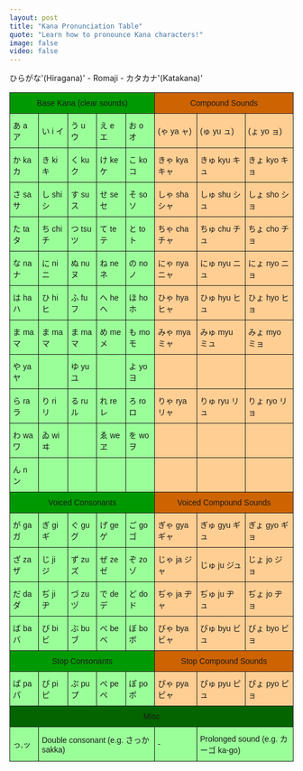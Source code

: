 ```yaml
---
layout: post
title: "Kana Pronunciation Table"
quote: "Learn how to pronounce Kana characters!"
image: false
video: false
---
```


<span align="center">ひらがな'(Hiragana)' - Romaji - カタカナ'(Katakana)'</span>
<style type="text/css">
.tg  {border-collapse:collapse;border-spacing:0;}
.tg td{font-family:Arial, sans-serif;font-size:14px;padding:10px 5px;border-style:solid;border-width:1px;overflow:hidden;word-break:normal;}
.tg th{font-family:Arial, sans-serif;font-size:14px;font-weight:normal;padding:10px 5px;border-style:solid;border-width:1px;overflow:hidden;word-break:normal;}
.tg .tg-lkh3{background-color:#9aff99}
.tg .tg-d1wh{background-color:#ce6301;text-align:center}
.tg .tg-uhkr{background-color:#ffce93}
.tg .tg-12ou{background-color:#009901;text-align:center}
.tg .tg-yibi{background-color:#036400;text-align:center}
</style>
<table class="tg">
  <tr>
    <th class="tg-12ou" colspan="5">Base Kana (clear sounds)</th>
    <th class="tg-d1wh" colspan="3">Compound Sounds </th>
  </tr>
  <tr>
    <td class="tg-lkh3">あ a ア</td>
    <td class="tg-lkh3">い i イ</td>
    <td class="tg-lkh3">う u ウ</td>
    <td class="tg-lkh3">え e エ</td>
    <td class="tg-lkh3">お o オ</td>
    <td class="tg-uhkr">(ゃ ya ャ)</td>
    <td class="tg-uhkr">(ゅ yu ュ)</td>
    <td class="tg-uhkr">(ょ yo ョ)</td>
  </tr>
  <tr>
    <td class="tg-lkh3">か ka カ</td>
    <td class="tg-lkh3">き ki キ</td>
    <td class="tg-lkh3">く ku ク</td>
    <td class="tg-lkh3">け ke ケ</td>
    <td class="tg-lkh3">こ ko コ</td>
    <td class="tg-uhkr">きゃ kya キャ</td>
    <td class="tg-uhkr">きゅ kyu キュ</td>
    <td class="tg-uhkr">きょ kyo キョ</td>
  </tr>
  <tr>
    <td class="tg-lkh3">さ sa サ</td>
    <td class="tg-lkh3">し shi シ</td>
    <td class="tg-lkh3">す su ス</td>
    <td class="tg-lkh3">せ se セ</td>
    <td class="tg-lkh3">そ so ソ</td>
    <td class="tg-uhkr">しゃ sha シャ</td>
    <td class="tg-uhkr">しゅ shu シュ</td>
    <td class="tg-uhkr">しょ sho ショ</td>
  </tr>
  <tr>
    <td class="tg-lkh3">た ta タ</td>
    <td class="tg-lkh3">ち chi チ</td>
    <td class="tg-lkh3">つ tsu ツ</td>
    <td class="tg-lkh3">て te テ</td>
    <td class="tg-lkh3">と to ト</td>
    <td class="tg-uhkr">ちゃ cha チャ</td>
    <td class="tg-uhkr">ちゅ chu チュ</td>
    <td class="tg-uhkr">ちょ cho チョ</td>
  </tr>
  <tr>
    <td class="tg-lkh3">な na ナ</td>
    <td class="tg-lkh3">に ni ニ</td>
    <td class="tg-lkh3">ぬ nu ヌ</td>
    <td class="tg-lkh3">ね ne ネ</td>
    <td class="tg-lkh3">の no ノ</td>
    <td class="tg-uhkr">にゃ nya ニャ</td>
    <td class="tg-uhkr">にゅ nyu ニュ</td>
    <td class="tg-uhkr">にょ nyo ニョ</td>
  </tr>
  <tr>
    <td class="tg-lkh3">は ha ハ</td>
    <td class="tg-lkh3">ひ hi ヒ</td>
    <td class="tg-lkh3">ふ fu フ</td>
    <td class="tg-lkh3">へ he ヘ</td>
    <td class="tg-lkh3">ほ ho ホ</td>
    <td class="tg-uhkr">ひゃ hya ヒャ</td>
    <td class="tg-uhkr">ひゅ hyu ヒュ</td>
    <td class="tg-uhkr">ひょ hyo ヒョ</td>
  </tr>
  <tr>
    <td class="tg-lkh3">ま ma マ</td>
    <td class="tg-lkh3">ま ma マ</td>
    <td class="tg-lkh3">ま ma マ</td>
    <td class="tg-lkh3">め me メ</td>
    <td class="tg-lkh3">も mo モ</td>
    <td class="tg-uhkr">みゃ mya ミャ</td>
    <td class="tg-uhkr">みゅ myu ミュ</td>
    <td class="tg-uhkr">みょ myo ミョ</td>
  </tr>
  <tr>
    <td class="tg-lkh3">や ya ヤ</td>
    <td class="tg-lkh3"></td>
    <td class="tg-lkh3">ゆ yu ユ</td>
    <td class="tg-lkh3"></td>
    <td class="tg-lkh3">よ yo ヨ</td>
    <td class="tg-uhkr"></td>
    <td class="tg-uhkr"></td>
    <td class="tg-uhkr"></td>
  </tr>
  <tr>
    <td class="tg-lkh3">ら ra ラ</td>
    <td class="tg-lkh3">り ri リ</td>
    <td class="tg-lkh3">る ru ル</td>
    <td class="tg-lkh3">れ re レ</td>
    <td class="tg-lkh3">ろ ro ロ</td>
    <td class="tg-uhkr">りゃ rya リャ</td>
    <td class="tg-uhkr">りゅ ryu リュ</td>
    <td class="tg-uhkr">りょ ryo リョ</td>
  </tr>
  <tr>
    <td class="tg-lkh3">わ wa ワ</td>
    <td class="tg-lkh3">ゐ wi ヰ</td>
    <td class="tg-lkh3"></td>
    <td class="tg-lkh3">ゑ we ヱ</td>
    <td class="tg-lkh3">を wo ヲ</td>
    <td class="tg-uhkr"></td>
    <td class="tg-uhkr"></td>
    <td class="tg-uhkr"></td>
  </tr>
  <tr>
    <td class="tg-lkh3">ん n ン</td>
    <td class="tg-lkh3"></td>
    <td class="tg-lkh3"></td>
    <td class="tg-lkh3"></td>
    <td class="tg-lkh3"></td>
    <td class="tg-uhkr"></td>
    <td class="tg-uhkr"></td>
    <td class="tg-uhkr"></td>
  </tr>
  <tr>
    <td class="tg-12ou" colspan="5">Voiced Consonants</td>
    <td class="tg-d1wh" colspan="3">Voiced Compound Sounds</td>
  </tr>
  <tr>
    <td class="tg-lkh3">が ga ガ</td>
    <td class="tg-lkh3">ぎ gi ギ</td>
    <td class="tg-lkh3">ぐ gu グ</td>
    <td class="tg-lkh3">げ ge ゲ</td>
    <td class="tg-lkh3">ご go ゴ</td>
    <td class="tg-uhkr">ぎゃ gya ギャ</td>
    <td class="tg-uhkr">ぎゅ gyu ギュ</td>
    <td class="tg-uhkr">ぎょ gyo ギョ</td>
  </tr>
  <tr>
    <td class="tg-lkh3">ざ za ザ</td>
    <td class="tg-lkh3">じ ji ジ</td>
    <td class="tg-lkh3">ず zu ズ</td>
    <td class="tg-lkh3">ぜ ze ゼ</td>
    <td class="tg-lkh3">ぞ zo ゾ</td>
    <td class="tg-uhkr">じゃ ja ジャ</td>
    <td class="tg-uhkr">じゅ ju ジュ</td>
    <td class="tg-uhkr">じょ jo ジョ</td>
  </tr>
  <tr>
    <td class="tg-lkh3">だ da ダ</td>
    <td class="tg-lkh3">ぢ ji ヂ</td>
    <td class="tg-lkh3">づ zu ヅ</td>
    <td class="tg-lkh3">で de デ</td>
    <td class="tg-lkh3">ど do ド</td>
    <td class="tg-uhkr">ぢゃ ja ヂャ</td>
    <td class="tg-uhkr">ぢゅ ju ヂュ</td>
    <td class="tg-uhkr">ぢょ jo ヂョ</td>
  </tr>
  <tr>
    <td class="tg-lkh3">ば ba バ</td>
    <td class="tg-lkh3">び bi ビ</td>
    <td class="tg-lkh3">ぶ bu ブ</td>
    <td class="tg-lkh3">べ be ベ</td>
    <td class="tg-lkh3">ぼ bo ボ</td>
    <td class="tg-uhkr">びゃ bya ビャ</td>
    <td class="tg-uhkr">びゅ byu ビュ</td>
    <td class="tg-uhkr">びょ byo ビョ</td>
  </tr>
  <tr>
    <td class="tg-12ou" colspan="5">Stop Consonants</td>
    <td class="tg-d1wh" colspan="3">Stop Compound Sounds</td>
  </tr>
  <tr>
    <td class="tg-lkh3">ぱ pa パ</td>
    <td class="tg-lkh3">ぴ pi ピ</td>
    <td class="tg-lkh3">ぷ pu プ</td>
    <td class="tg-lkh3">ぺ pe ペ</td>
    <td class="tg-lkh3">ぽ po ポ</td>
    <td class="tg-uhkr">ぴゃ pya ピャ</td>
    <td class="tg-uhkr">ぴゅ pyu ピュ</td>
    <td class="tg-uhkr">ぴょ pyo ピョ</td>
  </tr>
  <tr>
    <td class="tg-yibi" colspan="8">Misc</td>
  </tr>
  <tr>
    <td class="tg-lkh3">っ,ッ</td>
    <td class="tg-lkh3" colspan="4">Double consonant (e.g. さっか sakka)</td>
    <td class="tg-lkh3">-</td>
    <td class="tg-lkh3" colspan="2">Prolonged sound (e.g. カーゴ ka-go)</td>
  </tr>
</table>